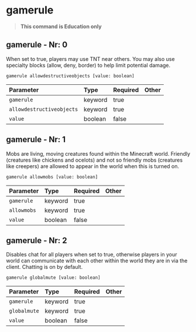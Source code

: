 # gamerule

> **This command is Education only**

## gamerule - Nr: 0

When set to true, players may use TNT near others. You may also use specialty blocks (allow, deny, border) to help limit potential damage.

```mcfunction
gamerule allowdestructiveobjects [value: boolean]
```

|Parameter|Type|Required|Other|
|:---|:---|:---|:---|
|`gamerule`|keyword|true||
|`allowdestructiveobjects`|keyword|true||
|`value`|boolean|false||



## gamerule - Nr: 1

Mobs are living, moving creatures found within the Minecraft world. Friendly (creatures like chickens and ocelots) and not so friendly mobs (creatures like creepers) are allowed to appear in the world when this is turned on.

```mcfunction
gamerule allowmobs [value: boolean]
```

|Parameter|Type|Required|Other|
|:---|:---|:---|:---|
|`gamerule`|keyword|true||
|`allowmobs`|keyword|true||
|`value`|boolean|false||



## gamerule - Nr: 2

Disables chat for all players when set to true, otherwise players in your world can communicate with each other within the world they are in via the client. Chatting is on by default.

```mcfunction
gamerule globalmute [value: boolean]
```

|Parameter|Type|Required|Other|
|:---|:---|:---|:---|
|`gamerule`|keyword|true||
|`globalmute`|keyword|true||
|`value`|boolean|false||

